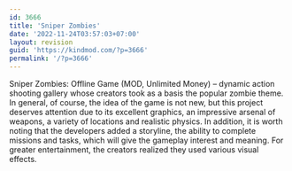 ```yaml
---
id: 3666
title: 'Sniper Zombies'
date: '2022-11-24T03:57:03+07:00'
layout: revision
guid: 'https://kindmod.com/?p=3666'
permalink: '/?p=3666'
---
```


Sniper Zombies: Offline Game (MOD, Unlimited Money) – dynamic action shooting gallery whose creators took as a basis the popular zombie theme. In general, of course, the idea of the game is not new, but this project deserves attention due to its excellent graphics, an impressive arsenal of weapons, a variety of locations and realistic physics. In addition, it is worth noting that the developers added a storyline, the ability to complete missions and tasks, which will give the gameplay interest and meaning. For greater entertainment, the creators realized they used various visual effects.